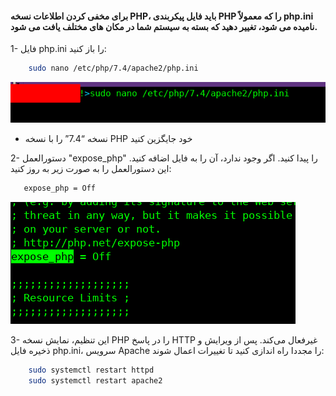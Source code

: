 #### برای مخفی کردن اطلاعات نسخه PHP، باید فایل پیکربندی PHP را که معمولاً php.ini نامیده می شود، تغییر دهید که بسته به سیستم شما در مکان های مختلف یافت می شود.


1- فایل php.ini را باز کنید:
```bash
    sudo nano /etc/php/7.4/apache2/php.ini 
```
   ![](https://github.com/Fire-Null/Security-solutions/blob/main/%D8%B9%D9%85%D9%84%DB%8C%D8%A7%D8%AA%20%D8%A7%D9%86%DA%AF%D8%B4%D8%AA%E2%80%8C%D9%86%DA%AF%D8%A7%D8%B1%DB%8C/PHP/image.png)
 *  نسخه “7.4” را با نسخه PHP خود جایگزین کنید
 
 2- دستورالعمل "expose_php" را پیدا کنید. اگر وجود ندارد، آن را به فایل اضافه کنید. این دستورالعمل را به صورت زیر به روز کنید:
 ```bash
    expose_php = Off
```
   ![](https://github.com/Fire-Null/Security-solutions/blob/main/%D8%B9%D9%85%D9%84%DB%8C%D8%A7%D8%AA%20%D8%A7%D9%86%DA%AF%D8%B4%D8%AA%E2%80%8C%D9%86%DA%AF%D8%A7%D8%B1%DB%8C/PHP/expose.png)

3- این تنظیم، نمایش نسخه PHP را در پاسخ HTTP غیرفعال می‌کند. پس از ویرایش  و ذخیره  فایل php.ini، سرویس Apache را مجددا راه اندازی کنید تا تغییرات اعمال شوند:

```bash
    sudo systemctl restart httpd     
    sudo systemctl restart apache2 
```

